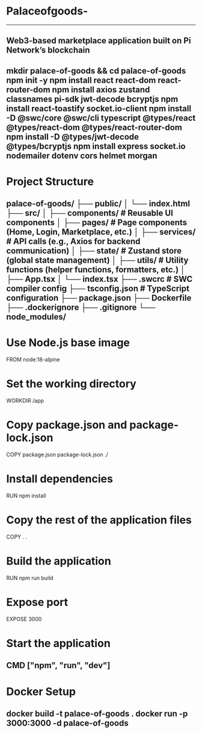# Palaceofgoods-
---
Web3-based marketplace application built on Pi Network’s blockchain 
---
mkdir palace-of-goods && cd palace-of-goods
npm init -y
npm install react react-dom react-router-dom
npm install axios zustand classnames pi-sdk jwt-decode bcryptjs
npm install react-toastify socket.io-client
npm install -D @swc/core @swc/cli typescript @types/react @types/react-dom @types/react-router-dom
npm install -D @types/jwt-decode @types/bcryptjs
npm install express socket.io nodemailer dotenv cors helmet morgan
---
# Project Structure #

palace-of-goods/
├── public/
│   └── index.html
├── src/
│   ├── components/      # Reusable UI components
│   ├── pages/           # Page components (Home, Login, Marketplace, etc.)
│   ├── services/        # API calls (e.g., Axios for backend communication)
│   ├── state/           # Zustand store (global state management)
│   ├── utils/           # Utility functions (helper functions, formatters, etc.)
│   ├── App.tsx
│   └── index.tsx
├── .swcrc               # SWC compiler config
├── tsconfig.json        # TypeScript configuration
├── package.json
├── Dockerfile
├── .dockerignore
├── .gitignore
└── node_modules/
---
# Use Node.js base image
FROM node:18-alpine

# Set the working directory
WORKDIR /app

# Copy package.json and package-lock.json
COPY package.json package-lock.json ./

# Install dependencies
RUN npm install

# Copy the rest of the application files
COPY . .

# Build the application
RUN npm run build

# Expose port
EXPOSE 3000

# Start the application
CMD ["npm", "run", "dev"]
---

# Docker Setup #

docker build -t palace-of-goods .
docker run -p 3000:3000 -d palace-of-goods
---
